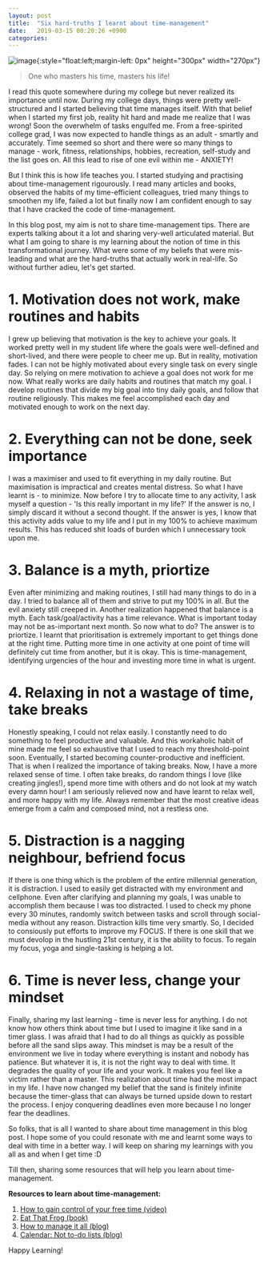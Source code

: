 ```yaml
---
layout: post
title:  "Six hard-truths I learnt about time-management"
date:   2019-03-15 00:20:26 +0900
categories: 
---
```

![image]({{site.url}}{{site.baseurl}}/assets/images/Time_Management_Cartoon.svg){:style="float:left;margin-left: 0px" height="300px" width="270px"}


> One who masters his time, masters his life!

I read this quote somewhere during my college but never realized its importance until now. During my college days, things were pretty well-structured and I started believing that time manages itself. With that belief when I started my first job, reality hit hard and made me realize that I was wrong! Soon the overwhelm of tasks engulfed me. From a free-spirited college grad, I was now expected to handle things as an adult - smartly and accurately. Time seemed so short and there were so many things to manage - work, fitness, relationships, hobbies, recreation, self-study and the list goes on. All this lead to rise of one evil within me - ANXIETY!

But I think this is how life teaches you. I started studying and practising about time-management rigourously. I read many articles and books, observed the habits of my time-efficient colleagues, tried many things to smoothen my life, failed a lot but finally now I am confident enough to say that I have cracked the code of time-management. 

In this blog post, my aim is not to share time-management tips. There are experts talking about it a lot and sharing very-well articulated material. But what I am going to share is my learning about the notion of time in this transformational journey. What were some of my beliefs that were mis-leading and what are the hard-truths that actually work in real-life. So without further adieu, let's get started.


# 1. Motivation does not work, make routines and habits 
I grew up believing that motivation is the key to achieve your goals. It worked pretty well in my student life where the goals were well-defined and short-lived, and there were people to cheer me up. But in reality, motivation fades. I can not be highly motivated about every single task on every single day. So relying on mere motivation to achieve a goal does not work for me now. What really works are daily habits and routines that match my goal. I develop routines that divide my big goal into tiny daily goals, and follow that routine religiously. This makes me feel accomplished each day and motivated enough to work on the next day. 

# 2. Everything can not be done, seek importance
I was a maximiser and used to fit everything in my daily routine. But maximisation is impractical and creates mental distress. So what I have learnt is - to minimize. Now before I try to allocate time to any activity, I ask myself a question - 'Is this really important in my life?' If the answer is no, I simply discard it without a second thought. If the answer is yes, I know that this activity adds value to my life and I put in my 100% to achieve maximum results. This has reduced shit loads of burden which I unnecessary took upon me. 

 
# 3. Balance is a myth, priortize
Even after minimizing and making routines, I still had many things to do in a day. I tried to balance all of them and strive to put my 100% in all. But the evil anxiety still creeped in. Another realization happened that balance is a myth. Each task/goal/activity has a time relevance. What is important today may not be as-important next month.  So now what to do? The answer is to priortize. I learnt that prioritisation is extremely important to get things done at the right time. Putting more time in one activity at one point of time will definitely cut time from another, but it is okay. This is time-management, identifying urgencies of the hour and investing more time in what is urgent. 

# 4. Relaxing in not a wastage of time, take breaks
Honestly speaking, I could not relax easily. I constantly need to do something to feel productive and valuable. And this workaholic habit of mine made me feel so exhaustive that I used to reach my threshold-point soon.  Eventually, I started becoming counter-productive and inefficient. That is when I realized the importance of taking breaks. Now, I have a more relaxed sense of time. I often take breaks, do random things I love (like creating jingles!), spend more time with others and do not look at my watch every damn hour! I am seriously relieved now and have learnt to relax well, and more happy with my life. Always remember that the most creative ideas emerge from a calm and composed mind, not a restless one.

# 5. Distraction is a nagging neighbour, befriend focus
If there is one thing which is the problem of the entire millennial generation, it is distraction. I used to easily get distracted with my environment and cellphone. Even after clarifying and planning my goals, I was unable to accomplish them because I was too distracted. I used to check my phone every 30 minutes, randomly switch between tasks and scroll through social-media without any reason. Distraction kills time very smartly. So, I decided to consiously put efforts to improve my FOCUS. If there is one skill that we must devolop in the hustling 21st century, it is the ability to focus. To regain my focus, yoga and single-tasking is helping a lot.

# 6. Time is never less, change your mindset
Finally, sharing  my last learning - time is never less for anything. I do not know how others think about time but I used to imagine it like sand in a timer glass. I was afraid that I had to do all things as quickly as possible before all the sand slips away. This mindset is may be a result of the environment we live in today where everything is instant and nobody has patience. But whatever it is, it is not the right way to deal with time. It degrades the quality of your life and your work. It makes you feel like a victim rather than a master. This realization about time had the most impact in my life.  I have now changed my belief that the sand is finitely infinite because the timer-glass that can always be turned upside down to restart the process. I enjoy conquering deadlines even more because I no longer fear the deadlines.


So folks, that is all I wanted to share about time management in this blog post. I hope some of you could resonate with me and learnt some ways to deal with time in a better way. I will keep on sharing my learnings with you all as and when I get time :D 

Till then, sharing some resources that will help you learn about time-management.

**Resources to learn about time-management:**

1. [How to gain control of your free time (video)](https://www.youtube.com/watch?v=n3kNlFMXslo)
2. [Eat That Frog (book)](https://www.amazon.in/Eat-That-Frog-Great-Procrastinating/dp/152309513X/ref=sr_1_1?ie=UTF8&qid=1552734494&sr=8-1&keywords=eat+that+frog)
3. [How to manage it all (blog)](https://www.livinglikeleila.com/manage-work-side-hustles-eating-healthy-staying-fit-relationships-etc/)
4. [Calendar: Not to-do lists (blog)](https://blog.usejournal.com/calendar-in-stead-of-to-do-lists-9ada86a512dd)

Happy Learning!